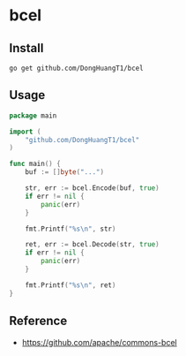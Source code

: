 # bcel

## Install

```shell
go get github.com/DongHuangT1/bcel
```

## Usage

```go
package main

import (
    "github.com/DongHuangT1/bcel"
)

func main() {
    buf := []byte("...")

    str, err := bcel.Encode(buf, true)
    if err != nil {
        panic(err)
    }

    fmt.Printf("%s\n", str)

    ret, err := bcel.Decode(str, true)
    if err != nil {
        panic(err)
    }

    fmt.Printf("%s\n", ret)
}
```

## Reference

- https://github.com/apache/commons-bcel
